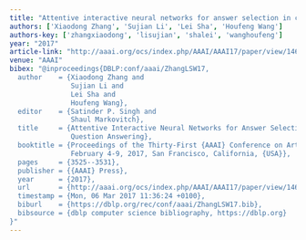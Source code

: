 ```yaml
---
title: "Attentive interactive neural networks for answer selection in community question answering"
authors: ['Xiaodong Zhang', 'Sujian Li', 'Lei Sha', 'Houfeng Wang']
authors-key: ['zhangxiaodong', 'lisujian', 'shalei', 'wanghoufeng']
year: "2017"
article-link: "http://aaai.org/ocs/index.php/AAAI/AAAI17/paper/view/14611"
venue: "AAAI"
bibex: "@inproceedings{DBLP:conf/aaai/ZhangLSW17,
  author    = {Xiaodong Zhang and
               Sujian Li and
               Lei Sha and
               Houfeng Wang},
  editor    = {Satinder P. Singh and
               Shaul Markovitch},
  title     = {Attentive Interactive Neural Networks for Answer Selection in Community
               Question Answering},
  booktitle = {Proceedings of the Thirty-First {AAAI} Conference on Artificial Intelligence,
               February 4-9, 2017, San Francisco, California, {USA}},
  pages     = {3525--3531},
  publisher = {{AAAI} Press},
  year      = {2017},
  url       = {http://aaai.org/ocs/index.php/AAAI/AAAI17/paper/view/14611},
  timestamp = {Mon, 06 Mar 2017 11:36:24 +0100},
  biburl    = {https://dblp.org/rec/conf/aaai/ZhangLSW17.bib},
  bibsource = {dblp computer science bibliography, https://dblp.org}
}"
---
```

